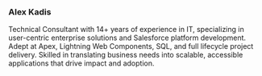 ### Alex Kadis

Technical Consultant with 14+ years of experience in IT, specializing in user-centric enterprise solutions and Salesforce platform development. Adept at Apex, Lightning Web Components, SQL, and full lifecycle project delivery. Skilled in translating business needs into scalable, accessible applications that drive impact and adoption.
